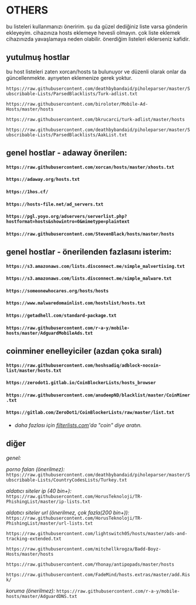 # OTHERS

bu listeleri kullanmanızı öneririm. şu da güzel dediğiniz liste varsa gönderin ekleyeyim. cihazınıza hosts eklemeye hevesli olmayın. çok liste eklemek cihazınızda yavaşlamaya neden olabilir. önerdiğim listeleri eklerseniz kafidir.

## yutulmuş hostlar 

bu host listeleri zaten xorcan/hosts ta bulunuyor ve düzenli olarak onlar da güncellenmekte. ayrıyeten eklemenize gerek yoktur.

```https://raw.githubusercontent.com/deathbybandaid/piholeparser/master/Subscribable-Lists/ParsedBlacklists/Turk-adlist.txt```

```https://raw.githubusercontent.com/biroloter/Mobile-Ad-Hosts/master/hosts```

```https://raw.githubusercontent.com/bkrucarci/turk-adlist/master/hosts```

```https://raw.githubusercontent.com/deathbybandaid/piholeparser/master/Subscribable-Lists/ParsedBlacklists/AakList.txt```

## genel hostlar - adaway önerilen:

#### ```https://raw.githubusercontent.com/xorcan/hosts/master/xhosts.txt```

#### ```https://adaway.org/hosts.txt```

#### ```https://1hos.cf/```

#### ```https://hosts-file.net/ad_servers.txt```

#### ```https://pgl.yoyo.org/adservers/serverlist.php?hostformat=hosts&showintro=0&mimetype=plaintext```

#### ```https://raw.githubusercontent.com/StevenBlack/hosts/master/hosts```

## genel hostlar - önerilenden fazlasını isterim:

#### ```https://s3.amazonaws.com/lists.disconnect.me/simple_malvertising.txt```

#### ```https://s3.amazonaws.com/lists.disconnect.me/simple_malware.txt```

#### ```https://someonewhocares.org/hosts/hosts```

#### ```https://www.malwaredomainlist.com/hostslist/hosts.txt```

#### ```https://getadhell.com/standard-package.txt```

#### ```https://raw.githubusercontent.com/r-a-y/mobile-hosts/master/AdguardMobileAds.txt```

## coinminer enelleyiciler (azdan çoka sıralı)

#### ```https://raw.githubusercontent.com/hoshsadiq/adblock-nocoin-list/master/hosts.txt```

#### ```https://zerodot1.gitlab.io/CoinBlockerLists/hosts_browser```

#### ```https://raw.githubusercontent.com/anudeepND/blacklist/master/CoinMiner.txt```

#### ```https://gitlab.com/ZeroDot1/CoinBlockerLists/raw/master/list.txt```

* *daha fazlası için [filterlists.com](https://filterlists.com/)'da "coin" diye aratın.*

## diğer

*genel:* 

*porno falan (önerilmez):* 
```https://raw.githubusercontent.com/deathbybandaid/piholeparser/master/Subscribable-Lists/CountryCodesLists/Turkey.txt```

*aldatıcı siteler ip (40 bin+):* 
```https://raw.githubusercontent.com/HorusTeknoloji/TR-PhishingList/master/ip-lists.txt```

*aldatıcı siteler url (önerilmez, çok fazla(200 bin+)):* 
```https://raw.githubusercontent.com/HorusTeknoloji/TR-PhishingList/master/url-lists.txt```

```https://raw.githubusercontent.com/lightswitch05/hosts/master/ads-and-tracking-extended.txt```

```https://raw.githubusercontent.com/mitchellkrogza/Badd-Boyz-Hosts/master/hosts```

```https://raw.githubusercontent.com/Yhonay/antipopads/master/hosts```

```https://raw.githubusercontent.com/FadeMind/hosts.extras/master/add.Risk/```

*koruma (önerilmez):* ```https://raw.githubusercontent.com/r-a-y/mobile-hosts/master/AdguardDNS.txt```
